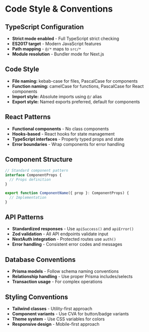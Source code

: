 # Code Style & Conventions

## TypeScript Configuration
- **Strict mode enabled** - Full TypeScript strict checking
- **ES2017 target** - Modern JavaScript features
- **Path mapping** - `@/*` maps to `src/*`
- **Module resolution** - Bundler mode for Next.js

## Code Style
- **File naming:** kebab-case for files, PascalCase for components
- **Function naming:** camelCase for functions, PascalCase for React components
- **Import style:** Absolute imports using `@/` alias
- **Export style:** Named exports preferred, default for components

## React Patterns
- **Functional components** - No class components
- **Hooks-based** - React hooks for state management
- **TypeScript interfaces** - Properly typed props and state
- **Error boundaries** - Wrap components for error handling

## Component Structure
```typescript
// Standard component pattern
interface ComponentProps {
  // Props definition
}

export function ComponentName({ prop }: ComponentProps) {
  // Implementation
}
```

## API Patterns
- **Standardized responses** - Use `apiSuccess()` and `apiError()`
- **Zod validation** - All API endpoints validate input
- **NextAuth integration** - Protected routes use `auth()`
- **Error handling** - Consistent error codes and messages

## Database Conventions
- **Prisma models** - Follow schema naming conventions
- **Relationship handling** - Use proper Prisma includes/selects
- **Transaction usage** - For complex operations

## Styling Conventions
- **Tailwind classes** - Utility-first approach
- **Component variants** - Use CVA for button/badge variants
- **Theme system** - Use CSS variables for colors
- **Responsive design** - Mobile-first approach
